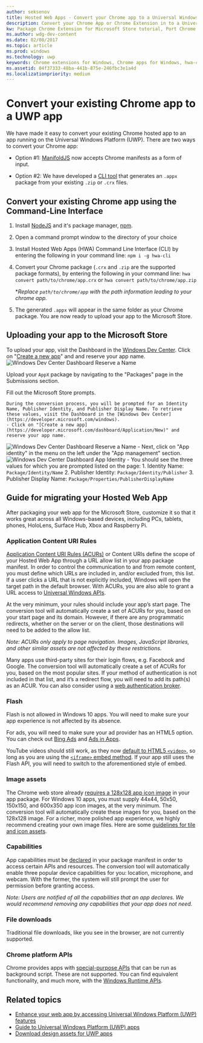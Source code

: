 ```yaml
---
author: seksenov
title: Hosted Web Apps - Convert your Chrome app to a Universal Windows Platform app
description: Convert your Chrome App or Chrome Extension in to a Universal Windows Platform (UWP) app for the Microsoft Store.
kw: Package Chrome Extension for Microsoft Store tutorial, Port Chrome Extension to Windows 10, How to convert Chrome App to Windows, How to add Chrome Extension to Microsoft Store, hwa-cli, Hosted Web Apps Command Line Interface CLI Tool, Install Chrome Extension on Windows 10 Device, convert .crx to .AppX
ms.author: wdg-dev-content
ms.date: 02/08/2017
ms.topic: article
ms.prod: windows
ms.technology: uwp
keywords: Chrome extensions for Windows, Chrome apps for Windows, hwa-cli, convert .crx to .AppX
ms.assetid: 04f37333-48ba-441b-875e-246fbc3e1a4d
ms.localizationpriority: medium
---
```


# Convert your existing Chrome app to a UWP app

We have made it easy to convert your existing Chrome hosted app to an app running on the Universal Windows Platform (UWP). There are two ways to convert your Chrome app:

- Option #1: [ManifoldJS](http://manifoldjs.com/) now accepts Chrome manifests as a form of input. 

- Option #2: We have developed a [CLI tool](https://github.com/MicrosoftEdge/hwa-cli) that generates an `.appx` package from your existing `.zip` or `.crx` files.

## Convert your existing Chrome app using the Command-Line Interface

1. Install [NodeJS](https://nodejs.org/en/) and it's package manager, [npm](https://www.npmjs.com/). 


2. Open a command prompt window to the directory of your choice


3. Install Hosted Web Apps (HWA) Command Line Interface (CLI) by entering the following in your command line: `npm i -g hwa-cli`

4. Convert your Chrome package (`.crx` and `.zip` are the supported package formats), by entering the following in your command line: `hwa convert path/to/chrome/app.crx` or `hwa convert path/to/chrome/app.zip`

	**Replace `path/to/chrome/app` with the path information leading to your chrome app.*
    
5. The generated `.appx` will appear in the same folder as your Chrome package. You are now ready to upload your app to the Microsoft Store. 

## Uploading your app to the Microsoft Store

To upload your app, visit the Dashboard in the [Windows Dev Center](https://developer.microsoft.com/windows). Click on "[Create a new app](https://developer.microsoft.com/dashboard/Application/New)" and and reserve your app name.
![Windows Dev Center Dashboard Reserve a Name](images/hwa-to-uwp/reserve_a_name.png)


Upload your `AppX` package by navigating to the "Packages" page in the Submissions section.

Fill out the Microsoft Store prompts.

	During the conversion process, you will be prompted for an Identity Name, Publisher Identity, and Publisher Display Name. To retrieve these values, visit the Dashboard in the [Windows Dev Center](https://developer.microsoft.com/windows).
	- Click on "[Create a new app](https://developer.microsoft.com/dashboard/Application/New)" and reserve your app name.
![Windows Dev Center Dashboard Reserve a Name](images/hwa-to-uwp/reserve_a_name.png)
	- Next, click on "App identity" in the menu on the left under the "App management" section.
	![Windows Dev Center Dashboard App Identity](images/hwa-to-uwp/app_identity.png)
	- You should see the three values for which you are prompted listed on the page: 
		1. Identity Name: `Package/Identity/Name`
		2. Publisher Identity: `Package/Identity/Publisher`
		3. Publisher Display Name: `Package/Properties/PublisherDisplayName`


## Guide for migrating your Hosted Web App

After packaging your web app for the Microsoft Store, customize it so that it works great across all Windows-based devices, including PCs, tablets, phones, HoloLens, Surface Hub, Xbox and Raspberry Pi.

### Application Content URI Rules

[Application Content URI Rules (ACURs)](./hwa-access-features.md) or Content URIs define the scope of your Hosted Web App through a URL allow list in your app package manifest. In order to control the communication to and from remote content, you must define which URLs are included in, and/or excluded from, this list. If a user clicks a URL that is not explicitly included, Windows will open the target path in the default browser. With ACURs, you are also able to grant a URL access to [Universal Windows APIs](https://msdn.microsoft.com/library/windows/apps/br211377.aspx).

At the very minimum, your rules should include your app’s start page. The conversion tool will automatically create a set of ACURs for you, based on your start page and its domain. However, if there are any programmatic redirects, whether on the server or on the client, those destinations will need to be added to the allow list.

*Note: ACURs only apply to page navigation. Images, JavaScript libraries, and other similar assets are not affected by these restrictions.*

Many apps use third-party sites for their login flows, e.g. Facebook and Google. The conversion tool will automatically create a set of ACURs for you, based on the most popular sites. If your method of authentication is not included in that list, and it’s a redirect flow, you will need to add its path(s) as an ACUR. You can also consider using a [web authentication broker](./hwa-access-features.md).

### Flash

Flash is not allowed in Windows 10 apps. You will need to make sure your app experience is not affected by its absence.

For ads, you will need to make sure your ad provider has an HTML5 option. You can check out [Bing Ads](https://bingads.microsoft.com/) and [Ads in Apps](http://adsinapps.microsoft.com/).

YouTube videos should still work, as they now [default to HTML5 `<video>`,](http://youtube-eng.blogspot.com/2015/01/youtube-now-defaults-to-html5_27.html) so long as you are using the [`<iframe>` embed method](https://developers.google.com/youtube/iframe_api_reference). If your app still uses the Flash API, you will need to switch to the aforementioned style of embed.

### Image assets

The Chrome web store already [requires a 128x128 app icon image](https://developer.chrome.com/webstore/images) in your app package. For Windows 10 apps, you must supply 44x44, 50x50, 150x150, and 600x350 app icon images, at the very minimum. The conversion tool will automatically create these images for you, based on the 128x128 image. For a richer, more polished app experience, we highly recommend creating your own image files. Here are some [guidelines for tile and icon assets](https://msdn.microsoft.com/library/windows/apps/mt412102.aspx).

### Capabilities

App capabilities must be [declared](https://msdn.microsoft.com/windows/uwp/packaging/app-capability-declarations) in your package manifest in order to access certain APIs and resources. The conversion tool will automatically enable three popular device capabilities for you: location, microphone, and webcam. With the former, the system will still prompt the user for permission before granting access.

*Note: Users are notified of all the capabilities that an app declares. We would recommend removing any capabilities that your app does not need.*

### File downloads

Traditional file downloads, like you see in the browser, are not currently supported.

### Chrome platform APIs

Chrome provides apps with [special-purpose APIs](https://developer.chrome.com/apps/api_index) that can be run as background script. These are not supported. You can find equivalent functionality, and much more, with the [Windows Runtime APIs](https://msdn.microsoft.com/library/windows/apps/br211377.aspx).

## Related topics

- [Enhance your web app by accessing Universal Windows Platform (UWP) features](./hwa-access-features.md)
- [Guide to Universal Windows Platform (UWP) apps](http://go.microsoft.com/fwlink/p/?LinkID=397871)
- [Download design assets for UWP apps](https://msdn.microsoft.com/library/windows/apps/xaml/bg125377.aspx)